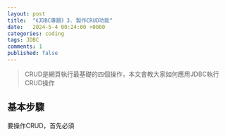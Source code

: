 ```yaml
---
layout: post
title:  "《JDBC專題》3. 製作CRUD功能"
date:   2024-5-4 00:24:00 +0000
categories: coding
tags: JDBC
comments: 1
published: false
---
```

> CRUD是網頁執行最基礎的四個操作，本文會教大家如何應用JDBC執行CRUD操作

## 基本步驟

要操作CRUD，首先必須